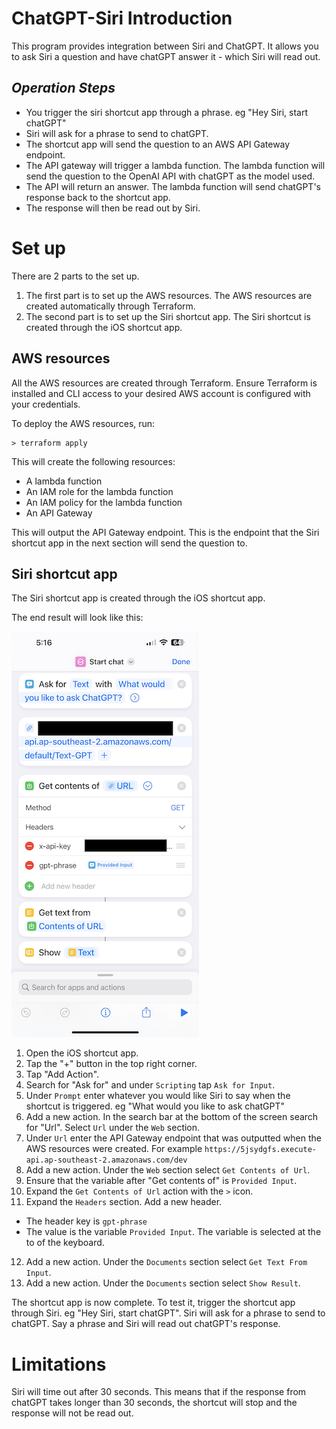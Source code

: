 # __ChatGPT-Siri Introduction__

This program provides integration between Siri and ChatGPT. It allows you to ask Siri a question and have chatGPT answer it - which Siri will  read out.

## _Operation Steps_  
  
- You trigger the siri shortcut app through a phrase. eg "Hey Siri, start chatGPT"
- Siri will ask for a phrase to send to chatGPT.
- The shortcut app will send the question to an AWS API Gateway endpoint.  
- The API gateway will trigger a lambda function. The lambda function will send the question to the OpenAI API with chatGPT as the model used.  
- The API will return an answer. The lambda function will send chatGPT's response back to the shortcut app.  
- The response will then be read out by Siri.  

# __Set up__

There are 2 parts to the set up.
1. The first part is to set up the AWS resources. The AWS resources are created automatically through Terraform.
2. The second part is to set up the Siri shortcut app. The Siri shortcut is created through the iOS shortcut app.


## __AWS resources__

All  the AWS resources are created through Terraform.
Ensure Terraform is installed and CLI access to your desired AWS account is configured with your credentials.

To deploy the AWS resources, run:
```
> terraform apply
```

This will create the following resources:
- A lambda function
- An IAM role for the lambda function
- An IAM policy for the lambda function
- An API Gateway 

This will output the API Gateway endpoint. This is the endpoint that the Siri shortcut app in the next section will send the question to.

## __Siri shortcut app__

The Siri shortcut app is created through the iOS shortcut app.

The end result will look like this:

![Siri shortcut app](./readme-images/Siri-Shortcut.PNG)

1. Open the iOS shortcut app.
2. Tap the "+" button in the top right corner.
3. Tap "Add Action".
4. Search for "Ask for" and under `Scripting` tap `Ask for Input`.
5. Under `Prompt` enter whatever you would like Siri to say when the shortcut is triggered. eg "What would you like to ask chatGPT"
6. Add a new action. In the search bar at the bottom of the screen search for "Url". Select `Url` under the `Web` section.
7. Under `Url` enter the API Gateway endpoint that was outputted when the AWS resources were created. For example `https://5jsydgfs.execute-api.ap-southeast-2.amazonaws.com/dev`
8. Add a new action. Under the `Web` section select `Get Contents of Url`.
9. Ensure that the variable after "Get contents of" is `Provided Input`.
10. Expand the `Get Contents of Url` action with the `>` icon.
11. Expand the `Headers` section. Add a new header.
- The header key is `gpt-phrase` 
- The value is the variable `Provided Input`. The variable is selected at the to of the keyboard.
12. Add a new action. Under the `Documents` section select `Get Text From Input`.
13. Add a new action. Under the `Documents` section select `Show Result`.

The shortcut app is now complete. To test it, trigger the shortcut app through Siri. eg "Hey Siri, start chatGPT". Siri will ask for a phrase to send to chatGPT. Say a phrase and Siri will read out chatGPT's response.

# __Limitations__

Siri will time out after 30 seconds. This means that if the response from chatGPT takes longer than 30 seconds, the shortcut will stop and the response will not be read out.